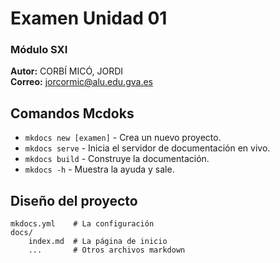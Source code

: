 # Examen Unidad 01

### Módulo SXI

**Autor:** CORBÍ MICÓ, JORDI  
**Correo:** jorcormic@alu.edu.gva.es

## Comandos Mcdoks

* `mkdocs new [examen]` - Crea un nuevo proyecto.
* `mkdocs serve` - Inicia el servidor de documentación en vivo.
* `mkdocs build` - Construye la documentación.
* `mkdocs -h` - Muestra la ayuda y sale.

## Diseño del proyecto  

    mkdocs.yml    # La configuración
    docs/
        index.md  # La página de inicio
        ...       # Otros archivos markdown
